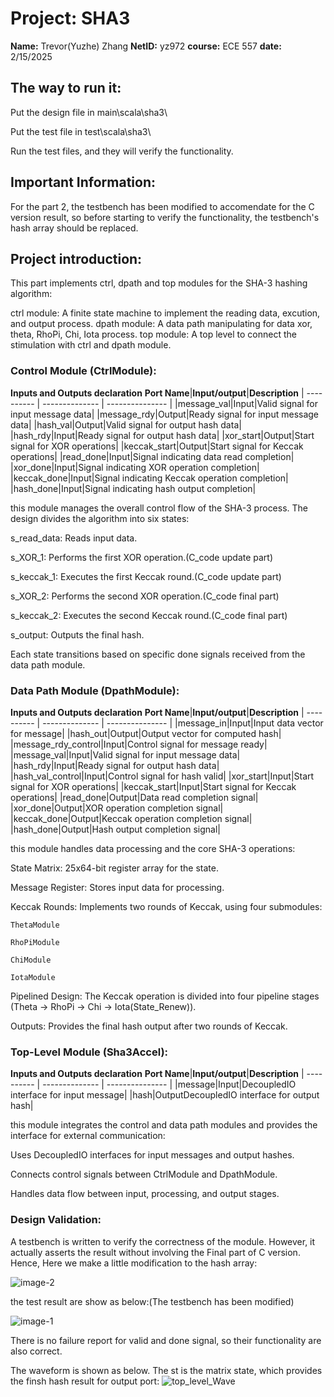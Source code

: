 # Project: SHA3
**Name:** Trevor(Yuzhe) Zhang 
**NetID:** yz972
**course:** ECE 557
**date:** 2/15/2025
## The way to run it:
Put the design file in main\scala\sha3\

Put the test file in test\scala\sha3\

Run the test files, and they will verify the functionality.

## Important Information:
For the part 2, the testbench has been modified to accomendate for the C version result, so 
before starting to verify the functionality, the testbench's hash array should be replaced.

## Project introduction:
This part implements ctrl, dpath and top modules for the SHA-3 hashing algorithm:

ctrl module: A finite state machine to implement the reading data, excution, and output process.
dpath module: A data path manipulating for data xor, theta, RhoPi, Chi, Iota process.
top module: A top level to connect the stimulation with ctrl and dpath module.

### Control Module (CtrlModule):

**Inputs and Outputs declaration**
**Port Name**|**Input/output**|**Description**
| ---------- | -------------- | --------------- | 
|message_val|Input|Valid signal for input message data|
|message_rdy|Output|Ready signal for input message data|
|hash_val|Output|Valid signal for output hash data|
|hash_rdy|Input|Ready signal for output hash data|
|xor_start|Output|Start signal for XOR operations|
|keccak_start|Output|Start signal for Keccak operations|
|read_done|Input|Signal indicating data read completion|
|xor_done|Input|Signal indicating XOR operation completion|
|keccak_done|Input|Signal indicating Keccak operation completion|
|hash_done|Input|Signal indicating hash output completion|


this module manages the overall control flow of the SHA-3 process. The design divides the algorithm into six states:

  s_read_data: Reads input data.

  s_XOR_1: Performs the first XOR operation.(C_code update part)

  s_keccak_1: Executes the first Keccak round.(C_code update part)

  s_XOR_2: Performs the second XOR operation.(C_code final part)

  s_keccak_2: Executes the second Keccak round.(C_code final part)

  s_output: Outputs the final hash.

Each state transitions based on specific done signals received from the data path module.


### Data Path Module (DpathModule):

**Inputs and Outputs declaration**
**Port Name**|**Input/output**|**Description**
| ---------- | -------------- | --------------- | 
|message_in|Input|Input data vector for message|
|hash_out|Output|Output vector for computed hash|
|message_rdy_control|Input|Control signal for message ready|
|message_val|Input|Valid signal for input message data|
|hash_rdy|Input|Ready signal for output hash data|
|hash_val_control|Input|Control signal for hash valid|
|xor_start|Input|Start signal for XOR operations|
|keccak_start|Input|Start signal for Keccak operations|
|read_done|Output|Data read completion signal|
|xor_done|Output|XOR operation completion signal|
|keccak_done|Output|Keccak operation completion signal|
|hash_done|Output|Hash output completion signal|

this module handles data processing and the core SHA-3 operations:

  State Matrix: 25x64-bit register array for the state.

  Message Register: Stores input data for processing.

  Keccak Rounds: Implements two rounds of Keccak, using four submodules:

    ThetaModule

    RhoPiModule

    ChiModule

    IotaModule

  Pipelined Design: The Keccak operation is divided into four pipeline stages (Theta -> RhoPi -> Chi -> Iota(State_Renew)).

Outputs: Provides the final hash output after two rounds of Keccak.

### Top-Level Module (Sha3Accel):

**Inputs and Outputs declaration**
**Port Name**|**Input/output**|**Description**
| ---------- | -------------- | --------------- | 
|message|Input|DecoupledIO interface for input message|
|hash|OutputDecoupledIO interface for output hash|

this module integrates the control and data path modules and provides the interface for external communication:

Uses DecoupledIO interfaces for input messages and output hashes.

Connects control signals between CtrlModule and DpathModule.

Handles data flow between input, processing, and output stages.

### Design Validation:

A testbench is written to verify the correctness of the module. However, it actually asserts the result without involving the Final part of C version. Hence, Here we make a little modification to the hash array:

![image-2](https://github.com/user-attachments/assets/f9369b7c-6b23-40d9-ba04-ec3c674250dc)

the test result are show as below:(The testbench has been modified)

![image-1](https://github.com/user-attachments/assets/0d084093-7eb9-4b56-bb60-f33338473f8a)

There is no failure report for valid and done signal, so their functionality are also correct.

The waveform is shown as below. The st is the matrix state, which provides the finsh hash result for output port:
![top_level_Wave](https://github.com/user-attachments/assets/998180e4-8e7b-4d5f-86a8-ef3909374e79)


